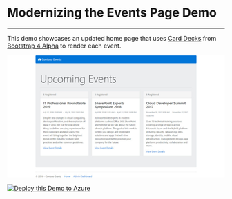 # Modernizing the Events Page Demo

---

This demo showcases an updated home page that uses [Card Decks](http://v4-alpha.getbootstrap.com/components/card/#decks) from [Bootstrap 4 Alpha](http://v4-alpha.getbootstrap.com/) to render each event.

![Updated Events Page](/Media/updated_events_page.jpg)

<a href="https://portal.azure.com/#create/Microsoft.Template/uri/https%3A%2F%2Fraw.githubusercontent.com%2Fseesharprun%2Fazuredevdemo%2Fmodern-events-page%2FARM%2Fazuredeploy.json" target="_blank">
    <img src="http://azuredeploy.net/deploybutton.png" alt="Deploy this Demo to Azure" />
</a>
